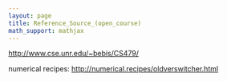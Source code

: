 ```yaml
---
layout: page
title: Reference_Source_(open_course)
math_support: mathjax
---
```



http://www.cse.unr.edu/~bebis/CS479/

numerical recipes: http://numerical.recipes/oldverswitcher.html


